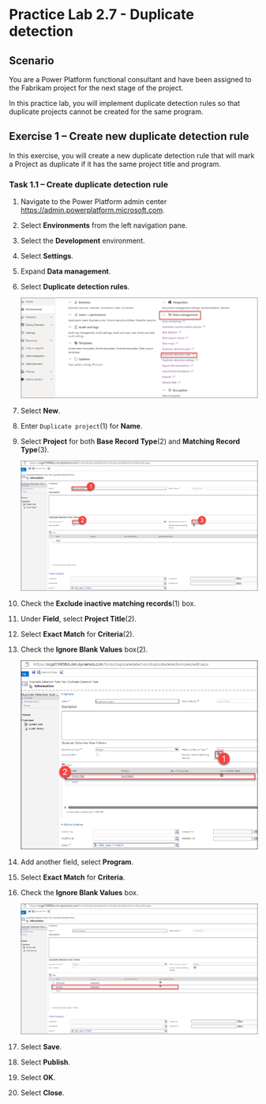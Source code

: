 # Practice Lab 2.7 - Duplicate detection

## Scenario

You are a Power Platform functional consultant and have been assigned to the Fabrikam project for the next stage of the project.

In this practice lab, you will implement duplicate detection rules so that duplicate projects cannot be created for the same program.

## Exercise 1 – Create new duplicate detection rule

In this exercise, you will create a new duplicate detection rule that will mark a Project as duplicate if it has the same project title and program.

### Task 1.1 – Create duplicate detection rule

1. Navigate to the Power Platform admin center <https://admin.powerplatform.microsoft.com>.

1. Select **Environments** from the left navigation pane.

1. Select the **Development** environment.

1. Select **Settings**.

1. Expand **Data management**.

1. Select **Duplicate detection rules**.

    ![](../media/mod-02;lab-07(1).png)

1. Select **New**.

1. Enter `Duplicate project`(1) for **Name**.

1. Select **Project** for both **Base Record Type**(2) and **Matching Record Type**(3).

    ![](../media/Mod-02;lab-07(2).png)

1. Check the **Exclude inactive matching records**(1) box.

1. Under **Field**, select **Project Title**(2).

1. Select **Exact Match** for **Criteria**(2).

1. Check the **Ignore Blank Values** box(2).

    ![](../media/Mod-02;lab-07(3).png)

1. Add another field, select **Program**.

1. Select **Exact Match** for **Criteria**.

1. Check the **Ignore Blank Values** box.

    ![](../media/mod-02;lab-07(4).png)

1. Select **Save**.

1. Select **Publish**.

1. Select **OK**.

1. Select **Close**.

